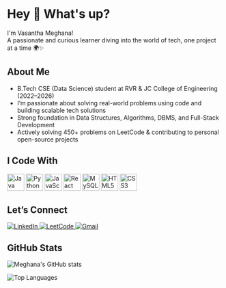 # Hey 👋 What's up?

I'm Vasantha Meghana!  
A passionate and curious learner diving into the world of tech, one project at a time 🌍✨


## About Me

- B.Tech CSE (Data Science) student at RVR & JC College of Engineering (2022–2026)
-  I’m passionate about solving real-world problems using code and building scalable tech solutions
-   Strong foundation in Data Structures, Algorithms, DBMS, and Full-Stack Development
-    Actively solving 450+ problems on LeetCode & contributing to personal open-source projects  


## I Code With
<p align="left">
  <img src="https://cdn.jsdelivr.net/gh/devicons/devicon/icons/java/java-original.svg" height="40" alt="Java" />
  <img src="https://cdn.jsdelivr.net/gh/devicons/devicon/icons/python/python-original.svg" height="40" alt="Python" />
  <img src="https://cdn.jsdelivr.net/gh/devicons/devicon/icons/javascript/javascript-original.svg" height="40" alt="JavaScript" />
  <img src="https://cdn.jsdelivr.net/gh/devicons/devicon/icons/react/react-original.svg" height="40" alt="React" />
  <img src="https://cdn.jsdelivr.net/gh/devicons/devicon/icons/mysql/mysql-original.svg" height="40" alt="MySQL" />
  <img src="https://cdn.jsdelivr.net/gh/devicons/devicon/icons/html5/html5-original.svg" height="40" alt="HTML5" />
  <img src="https://cdn.jsdelivr.net/gh/devicons/devicon/icons/css3/css3-original.svg" height="40" alt="CSS3" />
</p>


## Let’s Connect

<p align="left">
  <a href="https://www.linkedin.com/in/vasantha-meghana-kotu-82b249291/" target="_blank">
    <img src="https://img.shields.io/badge/-LinkedIn-0A66C2?style=flat-square&logo=linkedin&logoColor=white" alt="LinkedIn">
  </a>
  <a href="https://leetcode.com/Vasantha_Meghana/" target="_blank">
    <img src="https://img.shields.io/badge/-LeetCode-FFA116?style=flat-square&logo=leetcode&logoColor=white" alt="LeetCode">
  </a>
  <a href="mailto:vasanthameghanakotu@gmail.com">
    <img src="https://img.shields.io/badge/-Gmail-D14836?style=flat-square&logo=gmail&logoColor=white" alt="Gmail">
  </a>
</p>


## GitHub Stats

![Meghana's GitHub stats](https://github-readme-stats.vercel.app/api?username=Vasantha-Meghana&show_icons=true&theme=tokyonight&hide_title=true)

![Top Languages](https://github-readme-stats.vercel.app/api/top-langs/?username=Vasantha-Meghana&layout=compact&theme=tokyonight)



<!--
**Vasantha-Meghana/Vasantha-Meghana** is a ✨ _special_ ✨ repository because its `README.md` (this file) appears on your GitHub profile.

Here are some ideas to get you started:

- 🔭 I’m currently working on ...
- 🌱 I’m currently learning ...
- 👯 I’m looking to collaborate on ...
- 🤔 I’m looking for help with ...
- 💬 Ask me about ...
- 📫 How to reach me: ...
- 😄 Pronouns: ...
- ⚡ Fun fact: ...
-->
